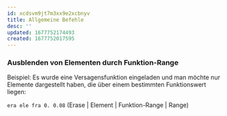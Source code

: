 ```yaml
---
id: xcdsvm9jt7m3xx9e2xcbnyv
title: Allgemeine Befehle
desc: ''
updated: 1677752174493
created: 1677752017595
---
```

### Ausblenden von Elementen durch Funktion-Range
Beispiel: Es wurde eine Versagensfunktion eingeladen und man möchte nur Elemente dargestellt haben, die über einem bestimmten Funktionswert liegen:

`era ele fra 0. 0.08` (Erase | Element | Funktion-Range | Range)
